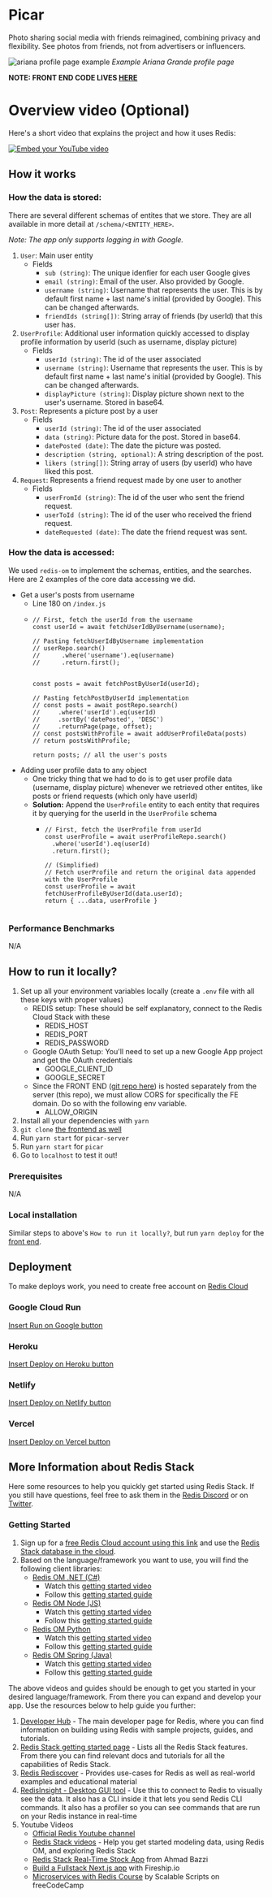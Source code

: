 # Picar

Photo sharing social media with friends reimagined, combining privacy and flexibility. See photos from friends, not from advertisers or influencers.

![ariana profile page example](./docs/ariana-profile.png)
*Example Ariana Grande profile page*

**NOTE: FRONT END CODE LIVES [HERE](https://github.com/keldenl/picar)**

# Overview video (Optional)

Here's a short video that explains the project and how it uses Redis:

[![Embed your YouTube video](https://i.ytimg.com/vi/vyxdC1qK4NE/maxresdefault.jpg)](https://www.youtube.com/watch?v=vyxdC1qK4NE)

## How it works

### How the data is stored:
There are several different schemas of entites that we store. They are all available in more detail at `/schema/<ENTITY_HERE>`. 

*Note: The app only supports logging in with Google.*

1. `User`: Main user entity
    - Fields
        - `sub (string)`: The unique idenfier for each user Google gives
        - `email (string)`: Email of the user. Also provided by Google.
        - `username (string)`: Username that represents the user. This is by default first name + last name's initial (provided by Google). This can be changed afterwards.
        - `friendIds (string[])`: String array of friends (by userId) that this user has.
2. `UserProfile`: Additional user information quickly accessed to display profile information by userId (such as username, display picture)
    - Fields
        - `userId (string)`: The id of the user associated
        - `username (string)`: Username that represents the user. This is by default first name + last name's initial (provided by Google). This can be changed afterwards.
        - `displayPicture (string)`: Display picture shown next to the user's username. Stored in base64.
3. `Post`: Represents a picture post by a user
    - Fields
        - `userId (string)`: The id of the user associated
        - `data (string)`: Picture data for the post. Stored in base64.
        - `datePosted (date)`: The date the picture was posted.
        - `description (string, optional)`: A string description of the post.
        - `likers (string[])`:  String array of users (by userId) who have liked this post.
4. `Request`: Represents a friend request made by one user to another
    - Fields
        - `userFromId (string)`: The id of the user who sent the friend request.
        - `userToId (string)`: The id of the user who received the friend request.
        - `dateRequested (date)`: The date the friend request was sent.
### How the data is accessed:
We used `redis-om` to implement the schemas, entities, and the searches. Here are 2 examples of the core data accessing we did.

- Get a user's posts from username
    - Line 180 on `/index.js`
    - ```
      // First, fetch the userId from the username
      const userId = await fetchUserIdByUsername(username);

      // Pasting fetchUserIdByUsername implementation
      // userRepo.search()
      //      .where('username').eq(username)
      //      .return.first();


      const posts = await fetchPostByUserId(userId);

      // Pasting fetchPostByUserId implementation
      // const posts = await postRepo.search()
      //     .where('userId').eq(userId)
      //     .sortBy('datePosted', 'DESC')
      //     .returnPage(page, offset);
      // const postsWithProfile = await addUserProfileData(posts)
      // return postsWithProfile;

      return posts; // all the user's posts

- Adding user profile data to any object
    -  One tricky thing that we had to do is to get user profile data (username, display picture) whenever we retrieved other entites, like posts or friend requests (which only have userId)
    - **Solution:** Append the `UserProfile` entity to each entity that requires it by querying for the userId in the `UserProfile` schema
        - ```
          // First, fetch the UserProfile from userId
          const userProfile = await userProfileRepo.search()
            .where('userId').eq(userId)
            .return.first();

          // (Simplified)
          // Fetch userProfile and return the original data appended with the UserProfile
          const userProfile = await fetchUserProfileByUserId(data.userId);
          return { ...data, userProfile }
        
### Performance Benchmarks
N/A

## How to run it locally?

1. Set up all your environment variables locally (create a `.env` file with all these keys with proper values)
    - REDIS setup: These should be self explanatory, connect to the Redis Cloud Stack with these
        - REDIS_HOST
        - REDIS_PORT
        - REDIS_PASSWORD
    - Google OAuth Setup: You'll need to set up a new Google App project and get the OAuth credentials
        - GOOGLE_CLIENT_ID
        - GOOGLE_SECRET
    - Since the FRONT END ([git repo here](https://github.com/keldenl/picar)) is hosted separately from the server (this repo), we must allow CORS for specifically the FE domain. Do so with the following env variable.
        - ALLOW_ORIGIN
2. Install all your dependencies with `yarn`
3. `git clone` [the frontend as well](https://github.com/keldenl/picar)
4. Run `yarn start` for `picar-server`
5. Run `yarn start` for `picar`
6. Go to `localhost` to test it out!

### Prerequisites

N/A

### Local installation

Similar steps to above's `How to run it locally?`, but run `yarn deploy` for the [front end](https://github.com/keldenl/picar).

## Deployment

To make deploys work, you need to create free account on [Redis Cloud](https://redis.info/try-free-dev-to)

### Google Cloud Run

[Insert Run on Google button](https://cloud.google.com/blog/products/serverless/introducing-cloud-run-button-click-to-deploy-your-git-repos-to-google-cloud)

### Heroku

[Insert Deploy on Heroku button](https://devcenter.heroku.com/articles/heroku-button)

### Netlify

[Insert Deploy on Netlify button](https://www.netlify.com/blog/2016/11/29/introducing-the-deploy-to-netlify-button/)

### Vercel

[Insert Deploy on Vercel button](https://vercel.com/docs/deploy-button)

## More Information about Redis Stack

Here some resources to help you quickly get started using Redis Stack. If you still have questions, feel free to ask them in the [Redis Discord](https://discord.gg/redis) or on [Twitter](https://twitter.com/redisinc).

### Getting Started

1. Sign up for a [free Redis Cloud account using this link](https://redis.info/try-free-dev-to) and use the [Redis Stack database in the cloud](https://developer.redis.com/create/rediscloud).
1. Based on the language/framework you want to use, you will find the following client libraries:
    - [Redis OM .NET (C#)](https://github.com/redis/redis-om-dotnet)
        - Watch this [getting started video](https://www.youtube.com/watch?v=ZHPXKrJCYNA)
        - Follow this [getting started guide](https://redis.io/docs/stack/get-started/tutorials/stack-dotnet/)
    - [Redis OM Node (JS)](https://github.com/redis/redis-om-node)
        - Watch this [getting started video](https://www.youtube.com/watch?v=KUfufrwpBkM)
        - Follow this [getting started guide](https://redis.io/docs/stack/get-started/tutorials/stack-node/)
    - [Redis OM Python](https://github.com/redis/redis-om-python)
        - Watch this [getting started video](https://www.youtube.com/watch?v=PPT1FElAS84)
        - Follow this [getting started guide](https://redis.io/docs/stack/get-started/tutorials/stack-python/)
    - [Redis OM Spring (Java)](https://github.com/redis/redis-om-spring)
        - Watch this [getting started video](https://www.youtube.com/watch?v=YhQX8pHy3hk)
        - Follow this [getting started guide](https://redis.io/docs/stack/get-started/tutorials/stack-spring/)

The above videos and guides should be enough to get you started in your desired language/framework. From there you can expand and develop your app. Use the resources below to help guide you further:

1. [Developer Hub](https://redis.info/devhub) - The main developer page for Redis, where you can find information on building using Redis with sample projects, guides, and tutorials.
1. [Redis Stack getting started page](https://redis.io/docs/stack/) - Lists all the Redis Stack features. From there you can find relevant docs and tutorials for all the capabilities of Redis Stack.
1. [Redis Rediscover](https://redis.com/rediscover/) - Provides use-cases for Redis as well as real-world examples and educational material
1. [RedisInsight - Desktop GUI tool](https://redis.info/redisinsight) - Use this to connect to Redis to visually see the data. It also has a CLI inside it that lets you send Redis CLI commands. It also has a profiler so you can see commands that are run on your Redis instance in real-time
1. Youtube Videos
    - [Official Redis Youtube channel](https://redis.info/youtube)
    - [Redis Stack videos](https://www.youtube.com/watch?v=LaiQFZ5bXaM&list=PL83Wfqi-zYZFIQyTMUU6X7rPW2kVV-Ppb) - Help you get started modeling data, using Redis OM, and exploring Redis Stack
    - [Redis Stack Real-Time Stock App](https://www.youtube.com/watch?v=mUNFvyrsl8Q) from Ahmad Bazzi
    - [Build a Fullstack Next.js app](https://www.youtube.com/watch?v=DOIWQddRD5M) with Fireship.io
    - [Microservices with Redis Course](https://www.youtube.com/watch?v=Cy9fAvsXGZA) by Scalable Scripts on freeCodeCamp